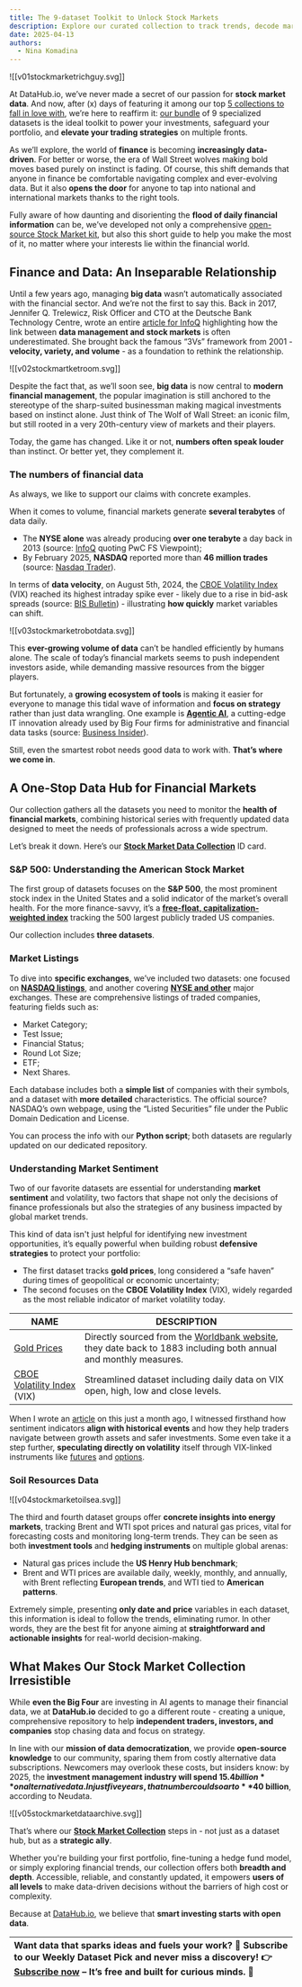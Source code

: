 ```yaml
---
title: The 9-dataset Toolkit to Unlock Stock Markets
description: Explore our curated collection to track trends, decode market sentiment, and outsmart volatility. All with open data.
date: 2025-04-13
authors:
  - Nina Komadina
---
```

![[v01stockmarketrichguy.svg]]

At DataHub.io, we’ve never made a secret of our passion for **stock market data**. And now, after (x) days of featuring it among our top [5 collections to fall in love with](https://datahub.io/blog/celebrating-data-charm-5-collections-to-fall-in-love-with), we’re here to reaffirm it: [our bundle](https://datahub.io/collections/stock-market-data) of 9 specialized datasets is the ideal toolkit to power your investments, safeguard your portfolio, and **elevate your trading strategies** on multiple fronts.

As we’ll explore, the world of **finance** is becoming **increasingly data-driven**. For better or worse, the era of Wall Street wolves making bold moves based purely on instinct is fading. Of course, this shift demands that anyone in finance be comfortable navigating complex and ever-evolving data. But it also **opens the door** for anyone to tap into national and international markets thanks to the right tools.

Fully aware of how daunting and disorienting the **flood of daily financial information** can be, we’ve developed not only a comprehensive [open-source Stock Market kit](https://datahub.io/collections/stock-market-data), but also this short guide to help you make the most of it, no matter where your interests lie within the financial world.

## Finance and Data: An Inseparable Relationship

Until a few years ago, managing **big data** wasn’t automatically associated with the financial sector. And we’re not the first to say this. Back in 2017, Jennifer Q. Trelewicz, Risk Officer and CTO at the Deutsche Bank Technology Centre, wrote an entire [article for InfoQ](https://www.infoq.com/articles/big-data-in-finance/) highlighting how the link between **data management and stock markets** is often underestimated. She brought back the famous “3Vs” framework from 2001 - **velocity, variety, and volume** - as a foundation to rethink the relationship.

![[v02stockmartketroom.svg]]

Despite the fact that, as we’ll soon see, **big data** is now central to **modern financial management**, the popular imagination is still anchored to the stereotype of the sharp-suited businessman making magical investments based on instinct alone. Just think of The Wolf of Wall Street: an iconic film, but still rooted in a very 20th-century view of markets and their players.

Today, the game has changed. Like it or not, **numbers often speak louder** than instinct. Or better yet, they complement it.

### The numbers of financial data

As always, we like to support our claims with concrete examples.

When it comes to volume, financial markets generate **several terabytes** of data daily. 

- The **NYSE alone** was already producing **over one terabyte** a day back in 2013 (source: [InfoQ](https://www.infoq.com/articles/big-data-in-finance/?utm_source=chatgpt.com) quoting PwC FS Viewpoint);
- By February 2025, **NASDAQ** reported more than **46 million trades** (source: [Nasdaq Trader](https://www.nasdaqtrader.com/Trader.aspx?id=DailyMarketSummary)).

In terms of **data velocity**, on August 5th, 2024, the [CBOE Volatility Index](https://datahub.io/blog/vix-index-data-how-to-use-market-volatility-for-smarter-trading-portfolio-protection) (VIX) reached its highest intraday spike ever - likely due to a rise in bid-ask spreads (source: [BIS Bulletin](http://www.bis.org/publ/bisbull95.pdf?utm)) - illustrating **how quickly** market variables can shift.

![[v03stockmarketrobotdata.svg]]

This **ever-growing volume of data** can’t be handled efficiently by humans alone. The scale of today’s financial markets seems to push independent investors aside, while demanding massive resources from the bigger players.

But fortunately, a **growing ecosystem of tools** is making it easier for everyone to manage this tidal wave of information and **focus on strategy** rather than just data wrangling. One example is **[Agentic AI](https://datahub.io/blog/the-age-of-agentic-ai-shaping-the-future-of-business-operations)**, a cutting-edge IT innovation already used by Big Four firms for administrative and financial data tasks (source: [Business Insider](https://www.businessinsider.com/deloitte-ey-launch-agentic-ai-platforms-big-four-competition2025-3?utm_source=chatgpt.com)).

Still, even the smartest robot needs good data to work with. **That’s where we come in**.

## A One-Stop Data Hub for Financial Markets

Our collection gathers all the datasets you need to monitor the **health of financial markets**, combining historical series with frequently updated data designed to meet the needs of professionals across a wide spectrum.

Let’s break it down. Here’s our **[Stock Market Data Collection](https://datahub.io/collections/stock-market-data)** ID card.

### S&P 500: Understanding the American Stock Market

The first group of datasets focuses on the **S&P 500**, the most prominent stock index in the United States and a solid indicator of the market’s overall health. For the more finance-savvy, it’s a **[free-float, capitalization-weighted index](https://datahub.io/core/s-and-p-500-companies-financials)** tracking the 500 largest publicly traded US companies.

Our collection includes **three datasets**.
### Market Listings

To dive into **specific exchanges**, we’ve included two datasets: one focused on **[NASDAQ listings](https://datahub.io/core/nasdaq-listings)**, and another covering **[NYSE and other](https://datahub.io/core/nyse-other-listings)** major exchanges. These are comprehensive listings of traded companies, featuring fields such as:

- Market Category;
- Test Issue;
- Financial Status;
- Round Lot Size;
- ETF;
- Next Shares.

Each database includes both a **simple list** of companies with their symbols, and a dataset with **more detailed** characteristics. The official source? NASDAQ’s own webpage, using the “Listed Securities” file under the Public Domain Dedication and License.

You can process the info with our **Python script**; both datasets are regularly updated on our dedicated repository.
### Understanding Market Sentiment

Two of our favorite datasets are essential for understanding **market sentiment** and volatility, two factors that shape not only the decisions of finance professionals but also the strategies of any business impacted by global market trends.  
  
This kind of data isn't just helpful for identifying new investment opportunities, it’s equally powerful when building robust **defensive strategies** to protect your portfolio:

- The first dataset tracks **gold prices**, long considered a “safe haven” during times of geopolitical or economic uncertainty;
- The second focuses on the **CBOE Volatility Index** (VIX), widely regarded as the most reliable indicator of market volatility today.

| NAME                                                               | DESCRIPTION                                                                                                                                                                |
| ------------------------------------------------------------------ | -------------------------------------------------------------------------------------------------------------------------------------------------------------------------- |
| [Gold Prices](https://datahub.io/core/gold-prices)                 | Directly sourced from the [Worldbank website](https://www.worldbank.org/en/research/commodity-markets), they date back to 1883 including both annual and monthly measures. |
| [CBOE Volatility Index](https://datahub.io/core/finance-vix) (VIX) | Streamlined dataset including daily data on VIX open, high, low and close levels.                                                                                          |

When I wrote an [article](https://datahub.io/blog/vix-index-data-how-to-use-market-volatility-for-smarter-trading-portfolio-protection) on this just a month ago, I witnessed firsthand how sentiment indicators **align with historical events** and how they help traders navigate between growth assets and safer investments. Some even take it a step further, **speculating directly on volatility** itself through VIX-linked instruments like [futures](https://www.cboe.com/tradable_products/vix/vix_futures/) and [options](https://www.cboe.com/tradable_products/vix/vix_options/).
### Soil Resources Data

![[v04stockmarketoilsea.svg]]

The third and fourth dataset groups offer **concrete insights into energy markets**, tracking Brent and WTI spot prices and natural gas prices, vital for forecasting costs and monitoring long-term trends. They can be seen as both **investment tools** and **hedging instruments** on multiple global arenas:

- Natural gas prices include the **US Henry Hub benchmark**;
- Brent and WTI prices are available daily, weekly, monthly, and annually, with Brent reflecting **European trends**, and WTI tied to **American patterns**.

Extremely simple, presenting **only date and price** variables in each dataset, this information is ideal to follow the trends, eliminating rumor. In other words, they are the best fit for anyone aiming at **straightforward and actionable insights** for real-world decision-making. 

## What Makes Our Stock Market Collection Irresistible

While **even the Big Four** are investing in AI agents to manage their financial data, we at **DataHub.io** decided to go a different route - creating a unique, comprehensive repository to help **independent traders, investors, and companies** stop chasing data and focus on strategy.

In line with our **mission of data democratization**, we provide **open-source knowledge** to our community, sparing them from costly alternative data subscriptions. Newcomers may overlook these costs, but insiders know: by 2025, the **investment management industry will spend $15.4 billion** on alternative data. In just five years, that number could soar to **$40 billion**, according to Neudata.

![[v05stockmarketdataarchive.svg]]

That’s where our **[Stock Market Collection](https://datahub.io/collections/stock-market-data)** steps in - not just as a dataset hub, but as a **strategic ally**. 

Whether you're building your first portfolio, fine-tuning a hedge fund model, or simply exploring financial trends, our collection offers both **breadth and depth**. Accessible, reliable, and constantly updated, it empowers **users of all levels** to make data-driven decisions without the barriers of high cost or complexity. 

Because at [DataHub.io](http://datahub.io), we believe that **smart investing starts with open data**.

| Want data that sparks ideas and fuels your work? 📩 Subscribe to our Weekly Dataset Pick and never miss a discovery\! 👉 [Subscribe now](https://datahub.io/#newsletter-form) – It’s free and built for curious minds. 🚀 |
| :---- |
